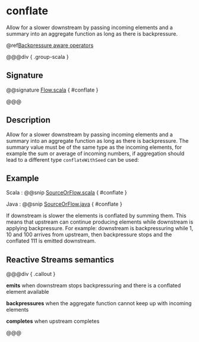 # conflate

Allow for a slower downstream by passing incoming elements and a summary into an aggregate function as long as there is backpressure.

@ref[Backpressure aware operators](../index.md#backpressure-aware-operators)

@@@div { .group-scala }

## Signature

@@signature [Flow.scala](/akka-stream/src/main/scala/akka/stream/scaladsl/Flow.scala) { #conflate }

@@@

## Description

Allow for a slower downstream by passing incoming elements and a summary into an aggregate function as long as
there is backpressure. The summary value must be of the same type as the incoming elements, for example the sum or
average of incoming numbers, if aggregation should lead to a different type `conflateWithSeed` can be used:

## Example

Scala
:   @@snip [SourceOrFlow.scala](/akka-docs/src/test/scala/docs/stream/operators/SourceOrFlow.scala) { #conflate }

Java
:   @@snip [SourceOrFlow.java](/akka-docs/src/test/java/jdocs/stream/operators/SourceOrFlow.java) { #conflate }

If downstream is slower the elements is conflated by summing them. This means that upstream can continue producing elements while downstream is applying backpressure. For example: downstream is backpressuring while 1, 10 and 100 arrives from upstream, then backpressure stops and the conflated 111 is emitted downstream.

## Reactive Streams semantics 

@@@div { .callout }

**emits** when downstream stops backpressuring and there is a conflated element available

**backpressures** when the aggregate function cannot keep up with incoming elements

**completes** when upstream completes

@@@


